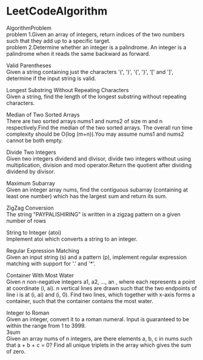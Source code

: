 # LeetCodeAlgorithm
AlgorithmProblem  
problem 1.Given an array of integers, return indices of the two numbers such that they add up to a specific target.  
problem 2.Determine whether an integer is a palindrome. An integer is a palindrome when it reads the same backward as forward.

 Valid Parentheses   
 Given a string containing just the characters '(', ')', '{', '}', '[' and ']', determine if the input string is valid.    
     
Longest Substring Without Repeating Characters    
Given a string, find the length of the longest substring without repeating characters.   

Median of Two Sorted Arrays   
There are two sorted arrays nums1 and nums2 of size m and n respectively.Find the median of the two sorted arrays. The overall run time complexity should be O(log (m+n)).You may assume nums1 and nums2 cannot be both empty.

Divide Two Integers   
Given two integers dividend and divisor, divide two integers without using multiplication, division and mod operator.Return the quotient after dividing dividend by divisor.
   
Maximum Subarray   
Given an integer array nums, find the contiguous subarray (containing at least one number) which has the largest sum and return its sum.

ZigZag Conversion   
The string "PAYPALISHIRING" is written in a zigzag pattern on a given number of rows

String to Integer (atoi)   
Implement atoi which converts a string to an integer.   

Regular Expression Matching   
Given an input string (s) and a pattern (p), implement regular expression matching with support for '.' and '*'.    

Container With Most Water   
Given n non-negative integers a1, a2, ..., an , where each represents a point at coordinate (i, ai). n vertical lines are drawn such that the two endpoints of line i is at (i, ai) and (i, 0). Find two lines, which together with x-axis forms a container, such that the container contains the most water.   

Integer to Roman   
Given an integer, convert it to a roman numeral. Input is guaranteed to be within the range from 1 to 3999.   
3sum   
Given an array nums of n integers, are there elements a, b, c in nums such that a + b + c = 0? Find all unique triplets in the array which gives the sum of zero.
